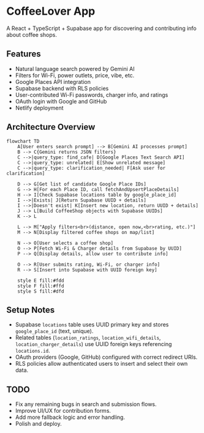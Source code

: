 # CoffeeLover App

A React + TypeScript + Supabase app for discovering and contributing info about coffee shops.

## Features

- Natural language search powered by Gemini AI
- Filters for Wi-Fi, power outlets, price, vibe, etc.
- Google Places API integration
- Supabase backend with RLS policies
- User-contributed Wi-Fi passwords, charger info, and ratings
- OAuth login with Google and GitHub
- Netlify deployment

## Architecture Overview

```mermaid
flowchart TD
    A[User enters search prompt] --> B[Gemini AI processes prompt]
    B --> C{Gemini returns JSON filters}
    C -->|query_type: find_cafe| D[Google Places Text Search API]
    C -->|query_type: unrelated| E[Show unrelated message]
    C -->|query_type: clarification_needed| F[Ask user for clarification]

    D --> G[Get list of candidate Google Place IDs]
    G --> H[For each Place ID, call fetchAndUpsertPlaceDetails]
    H --> I[Check Supabase locations table by google_place_id]
    I -->|Exists| J[Return Supabase UUID + details]
    I -->|Doesn't exist| K[Insert new location, return UUID + details]
    J --> L[Build CoffeeShop objects with Supabase UUIDs]
    K --> L

    L --> M["Apply filters<br>(distance, open now,<br>rating, etc.)"]
    M --> N[Display filtered coffee shops on map/list]

    N --> O[User selects a coffee shop]
    O --> P[Fetch Wi-Fi & Charger details from Supabase by UUID]
    P --> Q[Display details, allow user to contribute info]

    O --> R[User submits rating, Wi-Fi, or charger info]
    R --> S[Insert into Supabase with UUID foreign key]

    style E fill:#fdd
    style F fill:#ffd
    style S fill:#dfd
```

## Setup Notes

- Supabase `locations` table uses UUID primary key and stores `google_place_id` (text, unique).
- Related tables (`location_ratings`, `location_wifi_details`, `location_charger_details`) use UUID foreign keys referencing `locations.id`.
- OAuth providers (Google, GitHub) configured with correct redirect URIs.
- RLS policies allow authenticated users to insert and select their own data.

## TODO

- Fix any remaining bugs in search and submission flows.
- Improve UI/UX for contribution forms.
- Add more fallback logic and error handling.
- Polish and deploy.
